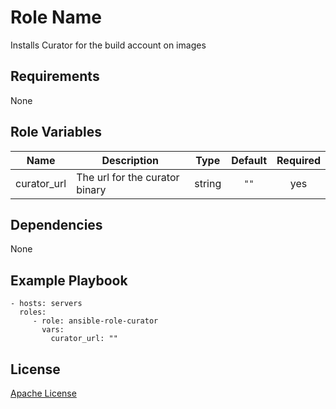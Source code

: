 Role Name
=========

Installs Curator for the build account on images

Requirements
------------

None

Role Variables
--------------

| Name | Description | Type | Default | Required |
|------|-------------|:----:|:-------:|:--------:|
| curator\_url | The url for the curator binary | string | `""` | yes |

Dependencies
------------

None

Example Playbook
----------------

    - hosts: servers
      roles:
         - role: ansible-role-curator
           vars:
             curator_url: ""

License
-------

[Apache License](LICENSE)
